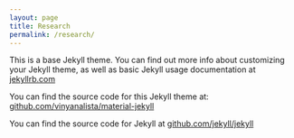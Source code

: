 ```yaml
---
layout: page
title: Research
permalink: /research/
---
```


This is a base Jekyll theme. You can find out more info about customizing your Jekyll theme, as well as basic Jekyll usage documentation at [jekyllrb.com](http://jekyllrb.com/)

You can find the source code for this Jekyll theme at: [github.com/vinyanalista/material-jekyll](https://github.com/vinyanalista/material-jekyll)

You can find the source code for Jekyll at [github.com/jekyll/jekyll](https://github.com/jekyll/jekyll)
